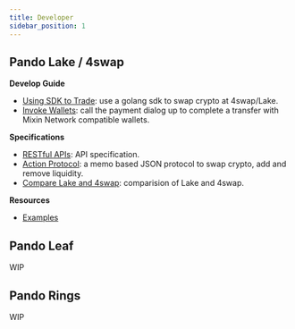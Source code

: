 ```yaml
---
title: Developer
sidebar_position: 1
---
```


## Pando Lake / 4swap

**Develop Guide**

  - [Using SDK to Trade](developer/lake/guide/using-sdk): use a golang sdk to swap crypto at 4swap/Lake.
  - [Invoke Wallets](developer/lake/guide/invoke-wallets): call the payment dialog up to complete a transfer with Mixin Network compatible wallets.

**Specifications**

- [RESTful APIs](developer/lake/apis): API specification.
- [Action Protocol](developer/lake/action-protocol): a memo based JSON protocol to swap crypto, add and remove liquidity.
- [Compare Lake and 4swap](developer/lake/lake-and-4swap): comparision of Lake and 4swap.

**Resources**

- [Examples](developer/lake/examples)

## Pando Leaf

WIP

## Pando Rings

WIP
